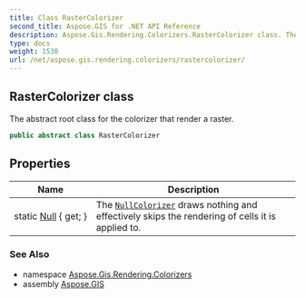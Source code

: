 ```yaml
---
title: Class RasterColorizer
second_title: Aspose.GIS for .NET API Reference
description: Aspose.Gis.Rendering.Colorizers.RasterColorizer class. The abstract root class for the colorizer that render a raster.
type: docs
weight: 1530
url: /net/aspose.gis.rendering.colorizers/rastercolorizer/
---
```

## RasterColorizer class

The abstract root class for the colorizer that render a raster.

```csharp
public abstract class RasterColorizer
```

## Properties

| Name | Description |
| --- | --- |
| static [Null](../../aspose.gis.rendering.colorizers/rastercolorizer/null/) { get; } | The [`NullColorizer`](../nullcolorizer/) draws nothing and effectively skips the rendering of cells it is applied to. |

### See Also

* namespace [Aspose.Gis.Rendering.Colorizers](../../aspose.gis.rendering.colorizers/)
* assembly [Aspose.GIS](../../)


